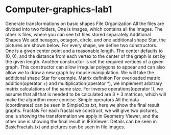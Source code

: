 # Computer-graphics-lab1
Generate transformations on basic shapes
File Organization
 All the files are divided into two folders, One is images, which contains all the images. The other
is files, where you can see txt files stored separately
Additional Shapes
 We add hexagon, octagon, circle, and one additional shape Star, the pictures are shown below.
For every shape, we define two constructors. One is a given center point and a reasonable length.
The center defaults to (0, 0), and the distance from each vertex to the center of the graph is set
by the given length. Another constructor is set the required vertices of a given graph. This
constructor can allow irregular polygons to appear and can also allow we to draw a new graph by
mouse manipulation. We will take the additional shape Star for example.
Matrix definition
 For overloaded matrix addition(operator +) and multiplication(operator *), we implement arbitrary
matrix calculations of the same size. For inverse operations(operator !), we assume that all that
is needed to be calculated are 3 * 3 matrices, which will make the algorithm more concise.
Simple operators
 All the data (coordinates) can be seen in SimpleOps.txt, here we show the final result graphs.
Fractals
 For each fractal we construct, we will give two pictures, one is showing the transformation we
apply in Geometry Viewer, and the other one is showing the final result in IFSViewer. Details
can be seen in BasicFractals.txt and pictures can be seen in file images.
